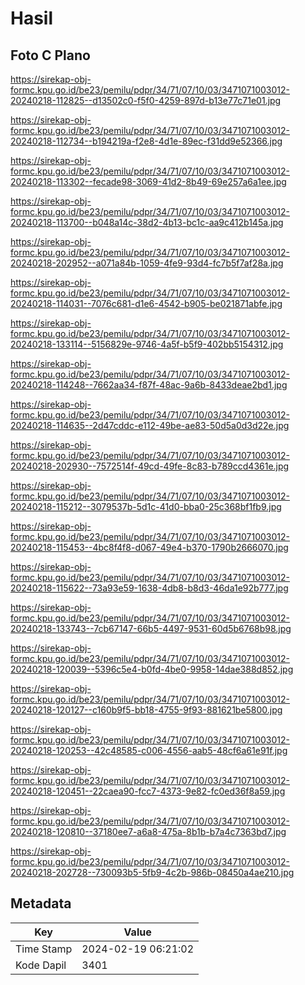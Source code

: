 # Hasil

## Foto C Plano

https://sirekap-obj-formc.kpu.go.id/be23/pemilu/pdpr/34/71/07/10/03/3471071003012-20240218-112825--d13502c0-f5f0-4259-897d-b13e77c71e01.jpg

https://sirekap-obj-formc.kpu.go.id/be23/pemilu/pdpr/34/71/07/10/03/3471071003012-20240218-112734--b194219a-f2e8-4d1e-89ec-f31dd9e52366.jpg

https://sirekap-obj-formc.kpu.go.id/be23/pemilu/pdpr/34/71/07/10/03/3471071003012-20240218-113302--fecade98-3069-41d2-8b49-69e257a6a1ee.jpg

https://sirekap-obj-formc.kpu.go.id/be23/pemilu/pdpr/34/71/07/10/03/3471071003012-20240218-113700--b048a14c-38d2-4b13-bc1c-aa9c412b145a.jpg

https://sirekap-obj-formc.kpu.go.id/be23/pemilu/pdpr/34/71/07/10/03/3471071003012-20240218-202952--a071a84b-1059-4fe9-93d4-fc7b5f7af28a.jpg

https://sirekap-obj-formc.kpu.go.id/be23/pemilu/pdpr/34/71/07/10/03/3471071003012-20240218-114031--7076c681-d1e6-4542-b905-be021871abfe.jpg

https://sirekap-obj-formc.kpu.go.id/be23/pemilu/pdpr/34/71/07/10/03/3471071003012-20240218-133114--5156829e-9746-4a5f-b5f9-402bb5154312.jpg

https://sirekap-obj-formc.kpu.go.id/be23/pemilu/pdpr/34/71/07/10/03/3471071003012-20240218-114248--7662aa34-f87f-48ac-9a6b-8433deae2bd1.jpg

https://sirekap-obj-formc.kpu.go.id/be23/pemilu/pdpr/34/71/07/10/03/3471071003012-20240218-114635--2d47cddc-e112-49be-ae83-50d5a0d3d22e.jpg

https://sirekap-obj-formc.kpu.go.id/be23/pemilu/pdpr/34/71/07/10/03/3471071003012-20240218-202930--7572514f-49cd-49fe-8c83-b789ccd4361e.jpg

https://sirekap-obj-formc.kpu.go.id/be23/pemilu/pdpr/34/71/07/10/03/3471071003012-20240218-115212--3079537b-5d1c-41d0-bba0-25c368bf1fb9.jpg

https://sirekap-obj-formc.kpu.go.id/be23/pemilu/pdpr/34/71/07/10/03/3471071003012-20240218-115453--4bc8f4f8-d067-49e4-b370-1790b2666070.jpg

https://sirekap-obj-formc.kpu.go.id/be23/pemilu/pdpr/34/71/07/10/03/3471071003012-20240218-115622--73a93e59-1638-4db8-b8d3-46da1e92b777.jpg

https://sirekap-obj-formc.kpu.go.id/be23/pemilu/pdpr/34/71/07/10/03/3471071003012-20240218-133743--7cb67147-66b5-4497-9531-60d5b6768b98.jpg

https://sirekap-obj-formc.kpu.go.id/be23/pemilu/pdpr/34/71/07/10/03/3471071003012-20240218-120039--5396c5e4-b0fd-4be0-9958-14dae388d852.jpg

https://sirekap-obj-formc.kpu.go.id/be23/pemilu/pdpr/34/71/07/10/03/3471071003012-20240218-120127--c160b9f5-bb18-4755-9f93-881621be5800.jpg

https://sirekap-obj-formc.kpu.go.id/be23/pemilu/pdpr/34/71/07/10/03/3471071003012-20240218-120253--42c48585-c006-4556-aab5-48cf6a61e91f.jpg

https://sirekap-obj-formc.kpu.go.id/be23/pemilu/pdpr/34/71/07/10/03/3471071003012-20240218-120451--22caea90-fcc7-4373-9e82-fc0ed36f8a59.jpg

https://sirekap-obj-formc.kpu.go.id/be23/pemilu/pdpr/34/71/07/10/03/3471071003012-20240218-120810--37180ee7-a6a8-475a-8b1b-b7a4c7363bd7.jpg

https://sirekap-obj-formc.kpu.go.id/be23/pemilu/pdpr/34/71/07/10/03/3471071003012-20240218-202728--730093b5-5fb9-4c2b-986b-08450a4ae210.jpg


## Metadata

| Key        | Value               |
| ---------- | ------------------- |
| Time Stamp | 2024-02-19 06:21:02 |
| Kode Dapil | 3401                |



